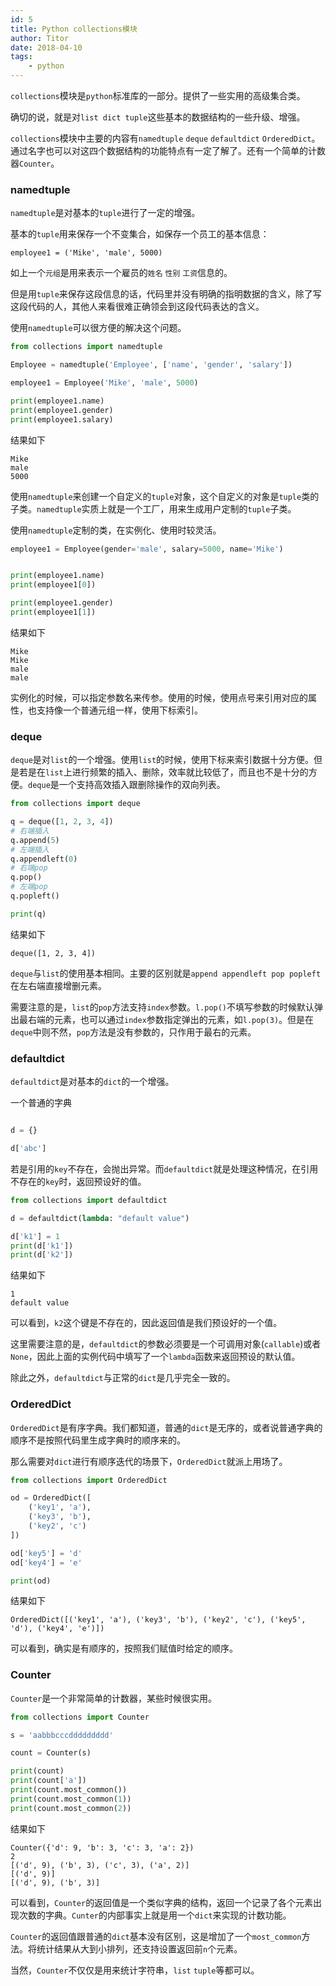 ```yaml
---
id: 5
title: Python collections模块
author: Titor
date: 2018-04-10
tags: 
    - python
---
```



`collections`模块是`python`标准库的一部分。提供了一些实用的高级集合类。

<!--more-->

确切的说，就是对`list dict tuple`这些基本的数据结构的一些升级、增强。

`collections`模块中主要的内容有`namedtuple` `deque` `defaultdict` `OrderedDict`。通过名字也可以对这四个数据结构的功能特点有一定了解了。还有一个简单的计数器`Counter`。

### namedtuple

`namedtuple`是对基本的`tuple`进行了一定的增强。

基本的`tuple`用来保存一个不变集合，如保存一个员工的基本信息：

```
employee1 = ('Mike', 'male', 5000)
```

如上一个`元组`是用来表示一个雇员的`姓名` `性别` `工资`信息的。

但是用`tuple`来保存这段信息的话，代码里并没有明确的指明数据的含义，除了写这段代码的人，其他人来看很难正确领会到这段代码表达的含义。

使用`namedtuple`可以很方便的解决这个问题。

```python
from collections import namedtuple

Employee = namedtuple('Employee', ['name', 'gender', 'salary'])

employee1 = Employee('Mike', 'male', 5000)

print(employee1.name)
print(employee1.gender)
print(employee1.salary)
```

结果如下

```
Mike
male
5000
```

使用`namedtuple`来创建一个自定义的`tuple`对象，这个自定义的对象是`tuple`类的子类。`namedtuple`实质上就是一个工厂，用来生成用户定制的`tuple`子类。

使用`namedtuple`定制的类，在实例化、使用时较灵活。

```python
employee1 = Employee(gender='male', salary=5000, name='Mike')


print(employee1.name)
print(employee1[0])

print(employee1.gender)
print(employee1[1])

```

结果如下

```
Mike
Mike
male
male
```

实例化的时候，可以指定参数名来传参。使用的时候，使用点号来引用对应的属性，也支持像一个普通元组一样，使用下标索引。


### deque

`deque`是对`list`的一个增强。使用`list`的时候，使用下标来索引数据十分方便。但是若是在`list`上进行频繁的插入、删除，效率就比较低了，而且也不是十分的方便。`deque`是一个支持高效插入跟删除操作的双向列表。

```python
from collections import deque

q = deque([1, 2, 3, 4])
# 右端插入
q.append(5)
# 左端插入
q.appendleft(0)
# 右端pop
q.pop()
# 左端pop
q.popleft()

print(q)
```

结果如下

```
deque([1, 2, 3, 4])
```

`deque`与`list`的使用基本相同。主要的区别就是`append appendleft pop popleft`在左右端直接增删元素。

需要注意的是，`list`的`pop`方法支持`index`参数。`l.pop()`不填写参数的时候默认弹出最右端的元素，也可以通过`index`参数指定弹出的元素，如`l.pop(3)`。但是在`deque`中则不然，`pop`方法是没有参数的，只作用于最右的元素。


### defaultdict

`defaultdict`是对基本的`dict`的一个增强。

一个普通的字典

```python

d = {}

d['abc']

```

若是引用的`key`不存在，会抛出异常。而`defaultdict`就是处理这种情况，在引用不存在的`key`时，返回预设好的值。

```python
from collections import defaultdict

d = defaultdict(lambda: "default value")

d['k1'] = 1
print(d['k1'])
print(d['k2'])
```

结果如下

```
1
default value
```

可以看到，`k2`这个键是不存在的，因此返回值是我们预设好的一个值。

这里需要注意的是，`defaultdict`的参数必须要是一个可调用对象(`callable`)或者`None`，因此上面的实例代码中填写了一个`lambda`函数来返回预设的默认值。

除此之外，`defaultdict`与正常的`dict`是几乎完全一致的。

### OrderedDict

`OrderedDict`是有序字典。我们都知道，普通的`dict`是无序的，或者说普通字典的顺序不是按照代码里生成字典时的顺序来的。

那么需要对`dict`进行有顺序迭代的场景下，`OrderedDict`就派上用场了。

```python
from collections import OrderedDict

od = OrderedDict([
    ('key1', 'a'),
    ('key3', 'b'),
    ('key2', 'c')
])

od['key5'] = 'd'
od['key4'] = 'e'

print(od)
```

结果如下

```
OrderedDict([('key1', 'a'), ('key3', 'b'), ('key2', 'c'), ('key5', 'd'), ('key4', 'e')])
```

可以看到，确实是有顺序的，按照我们赋值时给定的顺序。

### Counter

`Counter`是一个非常简单的计数器，某些时候很实用。

```python
from collections import Counter

s = 'aabbbcccddddddddd'

count = Counter(s)

print(count)
print(count['a'])
print(count.most_common())
print(count.most_common(1))
print(count.most_common(2))
```

结果如下

```
Counter({'d': 9, 'b': 3, 'c': 3, 'a': 2})
2
[('d', 9), ('b', 3), ('c', 3), ('a', 2)]
[('d', 9)]
[('d', 9), ('b', 3)]
```

可以看到，`Counter`的返回值是一个类似字典的结构，返回一个记录了各个元素出现次数的字典。`Cunter`的内部事实上就是用一个`dict`来实现的计数功能。

`Counter`的返回值跟普通的`dict`基本没有区别，这是增加了一个`most_common`方法。将统计结果从大到小排列，还支持设置返回前`n`个元素。

当然，`Counter`不仅仅是用来统计字符串，`list` `tuple`等都可以。



